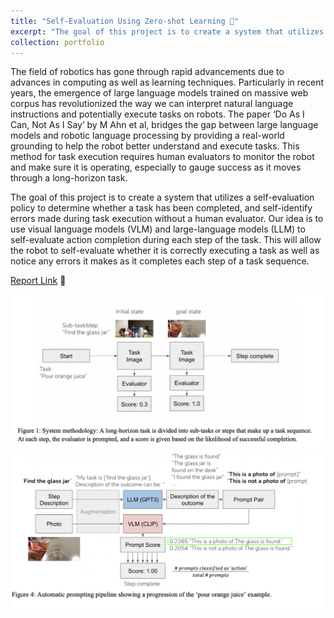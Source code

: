```yaml
---
title: "Self-Evaluation Using Zero-shot Learning 🤖"
excerpt: "The goal of this project is to create a system that utilizes a self-evaluation policy to determine whether a task has been completed, and self-identify errors made during task execution without a human evaluator. <br/><br/><img src='/images/robot.png'>"
collection: portfolio
---
```


The field of robotics has gone through rapid advancements due to advances in computing as well as learning techniques. Particularly in recent years, the emergence of large language models trained on massive web corpus has revolutionized the way we can interpret natural language instructions and potentially execute tasks on robots. The paper ‘Do As I Can, Not As I Say’ by M Ahn et al, bridges the gap between large language models and robotic language processing by providing a real-world grounding to help the robot better understand and execute tasks. This method for task execution requires human evaluators to monitor the robot and make sure it is operating, especially to gauge success as it moves through a long-horizon task.

The goal of this project is to create a system that utilizes a self-evaluation policy to determine whether a task has been completed, and self-identify errors made during task execution without a human evaluator. Our idea is to use visual language models (VLM) and large-language models (LLM) to self-evaluate action completion during each step of the task. This will allow the robot to self-evaluate whether it is correctly executing a task as well as notice any errors it makes as it completes each step of a task sequence. 

[Report Link](https://rohithravin.github.io/files/zero-shot-learning.pdf) 📝


<img src='/images/zero-shot-fig1.png'>

<br>

<img src='/images/zero-shot-fig4.png'>